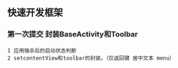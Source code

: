 ## 快速开发框架

### 第一次提交 封装BaseActivity和Toolbar
    1 应用强杀后的启动状态判断
    2 setcontentView和toolbar的封装。（仅返回键 居中文本 menu）
    